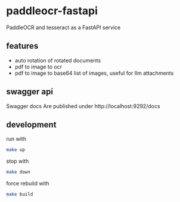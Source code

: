 # paddleocr-fastapi
PaddleOCR and tesseract as a FastAPI service

## features
- auto rotation of rotated documents
- pdf to image to ocr
- pdf to image to base64 list of images, useful for llm attachments


## swagger api
Swagger docs Are published under http://localhost:9292/docs

## development

run with 
```sh
make up
```

stop with 
```sh
make down
```

force rebuild with 
```sh
make build
```